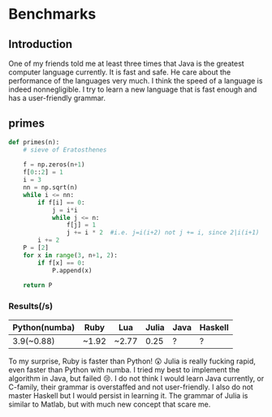 # Benchmarks

## Introduction

One of my friends told me at least three times that Java is the greatest computer language currently. It is fast and safe. He care about the performance of the languages very much. I think the speed of a language is indeed nonnegligible. I try to learn a new language that is fast enough and has a user-friendly grammar.

## primes

```python
def primes(n):
    # sieve of Eratosthenes
    
    f = np.zeros(n+1)
    f[0::2] = 1
    i = 3
    nn = np.sqrt(n)
    while i <= nn:
        if f[i] == 0:
            j = i*i
            while j <= n:
                f[j] = 1
                j += i * 2  #i.e. j=i(i+2) not j += i, since 2|i(i+1)
        i += 2
    P = [2]
    for x in range(3, n+1, 2):
        if f[x] == 0:
            P.append(x)
 
    return P
```



### Results(/s)

| Python(numba) | Ruby  | Lua   | Julia | Java | Haskell |
| ------------- | ----- | ----- | ----- | ---- | ------- |
| 3.9(~0.88)    | ~1.92 | ~2.77 | 0.25  | ?    | ?       |



To my surprise, Ruby is faster than Python! :astonished: Julia is really fucking rapid, even faster than Python with numba. I tried my best to implement the algorithm in Java, but failed :cry:. I do not think I would learn Java currently, or C-family, their grammar is overstaffed and not user-friendly. I also do not master Haskell but I would persist in learning it. The grammar of Julia is similar to Matlab, but with much new concept that scare me.
